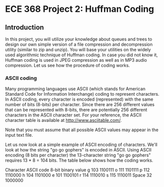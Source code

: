# ECE 368 Project 2: Huffman Coding

## Introduction
In this project, you will utilize your knowledge about queues and trees to design our own simple version of a file compression and decompression utility (similar to zip and unzip). You will base your utilities on the widely used algorithmic technique of Huffman coding. In case you did not know it, Huffman coding is used in JPEG compression as well as in MP3 audio compression. Let us see how the procedure of coding works.

### ASCII coding
Many programming languages use ASCII (which stands for American Standard Code for Information Interchange) coding to represent characters. In ASCII coding, every character is encoded (represented) with the same number of bits (8-bits) per character. Since there are 256 different values that can be represented with 8-bits, there are potentially 256 different characters in the ASCII character set. For your reference, the ASCII character table is available at http://www.asciitable.com/. 

Note that you must assume that all possible ASCII values may appear in the input text file. 

Let us now look at a simple example of ASCII encoding of characters. We'll look at how the string "go go gophers" is encoded in ASCII. Using ASCII encoding (8 bits per character) the 13-character string "go go gophers" requires 13 * 8 = 104 bits. The table below shows how the coding works.

Character
ASCII code 
8-bit binary value
g
103
1100111
o
111
1101111
p
112
1110000
h
104
1101000
e
101
1100101
r
114
1110010
s
115
1110011
Space
32
1000000


